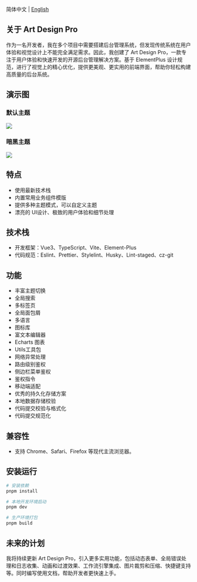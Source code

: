 简体中文 | [English](./README.en.md)

## 关于 Art Design Pro

作为一名开发者，我在多个项目中需要搭建后台管理系统，但发现传统系统在用户体验和视觉设计上不能完全满足需求。因此，我创建了 Art Design Pro，一款专注于用户体验和快速开发的开源后台管理解决方案。基于 ElementPlus 设计规范，进行了视觉上的精心优化，提供更美观、更实用的前端界面，帮助你轻松构建高质量的后台系统。

## 演示图

### 默认主题

<p>
  <img src="https://www.qiniu.lingchen.kim/Snipaste_2024-08-23_11-27-18.png">
</p>

### 暗黑主题

<p>
  <img src="https://www.qiniu.lingchen.kim/Snipaste_2024-09-02_11-35-52%202.png">
</p>

## 特点

- 使用最新技术栈
- 内置常用业务组件模版
- 提供多种主题模式，可以自定义主题
- 漂亮的 UI设计、极致的用户体验和细节处理

## 技术栈

- 开发框架：Vue3、TypeScript、Vite、Element-Plus
- 代码规范：Eslint、Prettier、Stylelint、Husky、Lint-staged、cz-git

## 功能

- 丰富主题切换
- 全局搜索
- 多标签页
- 全局面包屑
- 多语言
- 图标库
- 富文本编辑器
- Echarts 图表
- Utils工具包
- 网络异常处理
- 路由级别鉴权
- 侧边栏菜单鉴权
- 鉴权指令
- 移动端适配
- 优秀的持久化存储方案
- 本地数据存储校验
- 代码提交校验与格式化
- 代码提交规范化

## 兼容性

- 支持 Chrome、Safari、Firefox 等现代主流浏览器。

## 安装运行

```bash
# 安装依赖
pnpm install

# 本地开发环境启动
pnpm dev

# 生产环境打包
pnpm build
```

## 未来的计划

我将持续更新 Art Design Pro，引入更多实用功能，包括动态表单、全局错误处理和日志收集、动画和过渡效果、工作流引擎集成、图片裁剪和压缩、快捷键支持等。同时编写使用文档，帮助开发者更快速上手。

